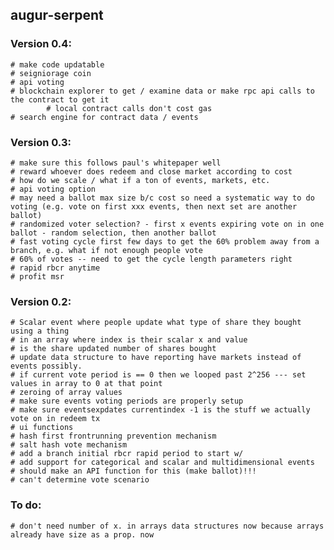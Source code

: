 augur-serpent
-------------
### Version 0.4:
	# make code updatable 
	# seigniorage coin
	# api voting
	# blockchain explorer to get / examine data or make rpc api calls to the contract to get it
			# local contract calls don't cost gas
	# search engine for contract data / events

### Version 0.3:
	# make sure this follows paul's whitepaper well
	# reward whoever does redeem and close market according to cost
	# how do we scale / what if a ton of events, markets, etc.
	# api voting option
	# may need a ballot max size b/c cost so need a systematic way to do voting (e.g. vote on first xxx events, then next set are another ballot)
	# randomized voter selection? - first x events expiring vote on in one ballot - random selection, then another ballot
	# fast voting cycle first few days to get the 60% problem away from a branch, e.g. what if not enough people vote
	# 60% of votes -- need to get the cycle length parameters right
	# rapid rbcr anytime
	# profit msr

### Version 0.2:
	# Scalar event where people update what type of share they bought using a thing
	# in an array where index is their scalar x and value
	# is the share updated number of shares bought
	# update data structure to have reporting have markets instead of events possibly.
	# if current vote period is == 0 then we looped past 2^256 --- set values in array to 0 at that point
	# zeroing of array values
	# make sure events voting periods are properly setup
	# make sure eventsexpdates currentindex -1 is the stuff we actually vote on in redeem tx
	# ui functions
	# hash first frontrunning prevention mechanism
	# salt hash vote mechanism
	# add a branch initial rbcr rapid period to start w/
	# add support for categorical and scalar and multidimensional events
	# should make an API function for this (make ballot)!!!
	# can't determine vote scenario

### To do:
	# don't need number of x. in arrays data structures now because arrays already have size as a prop. now
